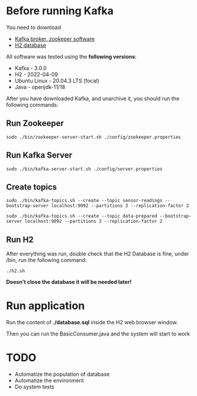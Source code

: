 # Before running Kafka

You need to download

- [Kafka broker, zookeper software](https://kafka.apache.org/downloads)
- [H2 database](http://www.h2database.com/html/download.html)

All software was tested using the **following versions**:

- Kafka - 3.0.0
- H2 - 2022-04-09
- Ubuntu Linux - 20.04.3 LTS (focal)
- Java - openjdk-11/18

After you have downloaded Kafka, and unarchive it, you should run the following commands:

## Run Zookeeper
```
sudo ./bin/zookeeper-server-start.sh ./config/zookeeper.properties
```

## Run Kafka Server
```
sudo ./bin/kafka-server-start.sh ./config/server.properties
```

## Create topics
```
sudo ./bin/kafka-topics.sh --create --topic sensor-readings --bootstrap-server localhost:9092 --partitions 3 --replication-factor 2
```

```
sudo ./bin/kafka-topics.sh --create --topic data-prepared --bootstrap-server localhost:9092 --partitions 3 --replication-factor 2
```

## Run H2
After everything was run, double check that the H2 Database is fine, under /bin, run the following command:

```
./h2.sh
```

**Doesn't close the database it will be needed later!**

# Run application

Run the content of **./database.sql** inside the H2 web browser window.

Then you can run the BasicConsumer.java and the system will start to work

# TODO

- Automatize the population of database
- Automatize the environment
- Do system tests
